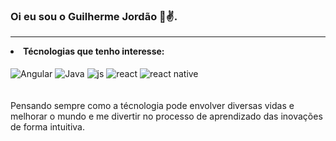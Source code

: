 ### Oi eu sou o Guilherme Jordão 👋✌. 
<hr/>
<li><b>Técnologias que tenho interesse:</b></li>
<br/>
<div style="display: inline_block">
  <img align="center" alt="Angular" src="https://img.shields.io/badge/Angular-DD0031?style=for-the-badge&logo=angular&logoColor=white" />
  <img align="center" alt="Java" src="https://img.shields.io/badge/Java-ED8B00?style=for-the-badge&logo=openjdk&logoColor=white" />
  <img align="center" alt="js" src="https://img.shields.io/badge/JavaScript-F7DF1E?style=for-the-badge&logo=javascript&logoColor=black" />
  <img align="center" alt="react" src="https://img.shields.io/badge/React-20232A?style=for-the-badge&logo=react&logoColor=61DAFB" />
  <img align="center" alt="react native"  src="https://img.shields.io/badge/React_Native-20232A?style=for-the-badge&logo=react&logoColor=61DAFB" />
</div><br/>
<div style="display: inline_block">
</div><br/>
Pensando sempre como a técnologia pode envolver diversas vidas e melhorar o mundo e me divertir no processo de aprendizado das inovações de forma intuitiva.
